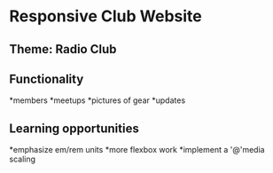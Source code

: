 # Responsive Club Website

## Theme: Radio Club

## Functionality

*members
*meetups
*pictures of gear
*updates

## Learning opportunities

*emphasize em/rem units
*more flexbox work
*implement a '@'media scaling
